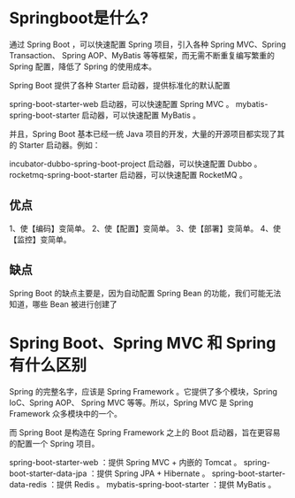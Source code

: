 # Springboot是什么?

通过 Spring Boot ，可以快速配置 Spring 项目，引入各种 Spring MVC、Spring Transaction、
Spring AOP、MyBatis 等等框架，而无需不断重复编写繁重的 Spring 配置，降低了 Spring 的使用成本。

Spring Boot 提供了各种 Starter 启动器，提供标准化的默认配置

spring-boot-starter-web 启动器，可以快速配置 Spring MVC 。
mybatis-spring-boot-starter 启动器，可以快速配置 MyBatis 。

并且，Spring Boot 基本已经一统 Java 项目的开发，大量的开源项目都实现了其的 Starter 启动器。例如：

incubator-dubbo-spring-boot-project 启动器，可以快速配置 Dubbo 。
rocketmq-spring-boot-starter 启动器，可以快速配置 RocketMQ 。

## 优点

1、使【编码】变简单。
2、使【配置】变简单。
3、使【部署】变简单。
4、使【监控】变简单。

## 缺点

Spring Boot 的缺点主要是，因为自动配置 Spring Bean 的功能，我们可能无法知道，哪些 Bean 被进行创建了




# Spring Boot、Spring MVC 和 Spring 有什么区别


Spring 的完整名字，应该是 Spring Framework 。它提供了多个模块，Spring IoC、Spring AOP、
Spring MVC 等等。所以，Spring MVC 是 Spring Framework 众多模块中的一个。

而 Spring Boot 是构造在 Spring Framework 之上的 Boot 启动器，旨在更容易的配置一个 Spring 项目。


spring-boot-starter-web ：提供 Spring MVC + 内嵌的 Tomcat 。
spring-boot-starter-data-jpa ：提供 Spring JPA + Hibernate 。
spring-boot-starter-data-redis ：提供 Redis 。
mybatis-spring-boot-starter ：提供 MyBatis 。






